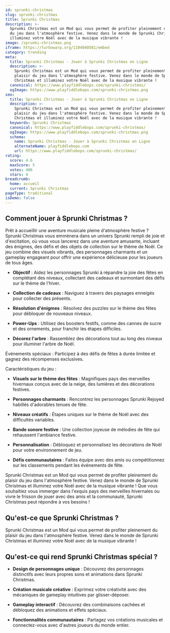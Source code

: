 ```yaml
---
id: sprunki-christmas
slug: sprunki-christmas
title: Sprunki Christmas
description: >-
  Sprunki Christmas est un Mod qui vous permet de profiter pleinement du plaisir
  du jeu dans l'atmosphère festive. Venez dans le monde de Sprunki Christmas et
  illuminez votre Noël avec de la musique vibrante !
image: /sprunki-christmas.png
iframe: https://turbowarp.org/1104040581/embed
category: trending
meta:
  title: Sprunki Christmas - Jouer à Sprunki Christmas en Ligne
  description: >-
    Sprunki Christmas est un Mod qui vous permet de profiter pleinement du
    plaisir du jeu dans l'atmosphère festive. Venez dans le monde de Sprunki
    Christmas et illuminez votre Noël avec de la musique vibrante !
  canonical: https://www.playfiddlebops.com/sprunki-christmas/
  ogImage: https://www.playfiddlebops.com/sprunki-christmas.png
seo:
  title: Sprunki Christmas - Jouer à Sprunki Christmas en Ligne
  description: >-
    Sprunki Christmas est un Mod qui vous permet de profiter pleinement du
    plaisir du jeu dans l'atmosphère festive. Venez dans le monde de Sprunki
    Christmas et illuminez votre Noël avec de la musique vibrante !
  keywords: Sprunki Christmas
  canonical: https://www.playfiddlebops.com/sprunki-christmas/
  ogImage: https://www.playfiddlebops.com/sprunki-christmas.png
  schema:
    name: Sprunki Christmas - Jouer à Sprunki Christmas en Ligne
    alternateName: playfiddlebops.com
    url: https://www.playfiddlebops.com/sprunki-christmas/
rating:
  score: 4.6
  maxScore: 5
  votes: 486
  stars: 4
breadcrumb:
  home: accueil
  current: Sprunki Christmas
pageType: traditional
isDemo: false
---
```


## Comment jouer à Sprunki Christmas ?

Prêt à accueillir une aventure musicale pleine d'atmosphère festive ? Sprunki Christmas vous emmènera dans un univers Sprunki rempli de joie et d'excitation, où vous vous lancerez dans une aventure amusante, incluant des énigmes, des défis et des objets de collection sur le thème de Noël. Ce jeu combine des visuels vibrants, des personnages charmants et un gameplay engageant pour offrir une expérience délicieuse pour les joueurs de tous âges.

- **Objectif** : Aidez les personnages Sprunki à répandre la joie des fêtes en complétant des niveaux, collectant des cadeaux et surmontant des défis sur le thème de l'hiver.

- **Collection de cadeaux** : Naviguez à travers des paysages enneigés pour collecter des présents.

- **Résolution d'énigmes** : Résolvez des puzzles sur le thème des fêtes pour débloquer de nouveaux niveaux.

- **Power-Ups** : Utilisez des boosters festifs, comme des cannes de sucre et des ornements, pour franchir les étapes difficiles.

- **Décorez l'arbre** : Rassemblez des décorations tout au long des niveaux pour illuminer l'arbre de Noël.

Événements spéciaux : Participez à des défis de fêtes à durée limitée et gagnez des récompenses exclusives.

Caractéristiques du jeu :

- **Visuels sur le thème des fêtes** : Magnifiques pays des merveilles hivernaux conçus avec de la neige, des lumières et des décorations festives.

- **Personnages charmants** : Rencontrez les personnages Sprunki Rejoyed habillés d'adorables tenues de fête.

- **Niveaux créatifs** : Étapes uniques sur le thème de Noël avec des difficultés variables.

- **Bande sonore festive** : Une collection joyeuse de mélodies de fête qui rehaussent l'ambiance festive.

- **Personnalisation** : Débloquez et personnalisez les décorations de Noël pour votre environnement de jeu.

- **Défis communautaires** : Faites équipe avec des amis ou compétitionnez sur les classements pendant les événements de fête.

Sprunki Christmas est un Mod qui vous permet de profiter pleinement du plaisir du jeu dans l'atmosphère festive. Venez dans le monde de Sprunki Christmas et illuminez votre Noël avec de la musique vibrante ! Que vous souhaitiez vous immerger dans l'exquis pays des merveilles hivernales ou vivre le frisson de jouer avec des amis et la communauté, Sprunki Christmas peut répondre à vos besoins !

## Qu'est-ce que Sprunki Christmas ?

Sprunki Christmas est un Mod qui vous permet de profiter pleinement du plaisir du jeu dans l'atmosphère festive. Venez dans le monde de Sprunki Christmas et illuminez votre Noël avec de la musique vibrante !

## Qu'est-ce qui rend Sprunki Christmas spécial ?

- **Design de personnages unique** : Découvrez des personnages distinctifs avec leurs propres sons et animations dans Sprunki Christmas.

- **Création musicale créative** : Exprimez votre créativité avec des mécaniques de gameplay intuitives par glisser-déposer.

- **Gameplay interactif** : Découvrez des combinaisons cachées et débloquez des animations et effets spéciaux.

- **Fonctionnalités communautaires** : Partagez vos créations musicales et connectez-vous avec d'autres joueurs du monde entier.